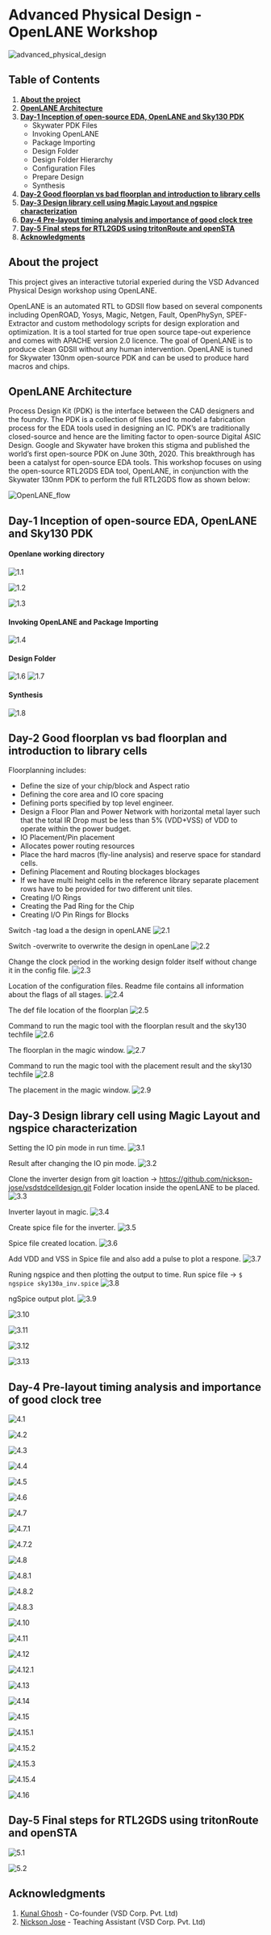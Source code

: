 # Advanced Physical Design - OpenLANE Workshop
![advanced_physical_design](https://github.com/5ubhankar/OpenLANE-Workshop/blob/main/Screenshots/advanced_physical_design.png)



## Table of Contents
1. [**About the project**](https://github.com/5ubhankar/OpenLANE-Workshop#about-the-project)
2. [**OpenLANE Architecture**](https://github.com/5ubhankar/OpenLANE-Workshop#openlane-architecture)
3. [**Day-1 Inception of open-source EDA, OpenLANE and Sky130 PDK**](https://github.com/5ubhankar/OpenLANE-Workshop#day-1-inception-of-open-source-eda-openlane-and-sky130-pdk)
    * Skywater PDK Files
    * Invoking OpenLANE
    * Package Importing
    * Design Folder
    * Design Folder Hierarchy
    * Configuration Files
    * Prepare Design
    * Synthesis
5. [**Day-2 Good floorplan vs bad floorplan and introduction to library cells**](https://github.com/5ubhankar/OpenLANE-Workshop#day-2-good-floorplan-vs-bad-floorplan-and-introduction-to-library-cells)
6. [**Day-3 Design library cell using Magic Layout and ngspice characterization**](https://github.com/5ubhankar/OpenLANE-Workshop#day-3-design-library-cell-using-magic-layout-and-ngspice-characterization)
7. [**Day-4 Pre-layout timing analysis and importance of good clock tree**](https://github.com/5ubhankar/OpenLANE-Workshop#day-4-pre-layout-timing-analysis-and-importance-of-good-clock-tree)
8. [**Day-5 Final steps for RTL2GDS using tritonRoute and openSTA**](https://github.com/5ubhankar/OpenLANE-Workshop#day-5-final-steps-for-rtl2gds-using-tritonroute-and-opensta)
9. [**Acknowledgments**](https://github.com/5ubhankar/OpenLANE-Workshop#acknowledgments)


## About the project ##
This project gives an interactive tutorial experied during the VSD Advanced Physical Design workshop using OpenLANE.

OpenLANE is an automated RTL to GDSII flow based on several components including OpenROAD, Yosys, Magic, Netgen, Fault, OpenPhySyn, SPEF-Extractor and custom methodology scripts for design exploration and optimization. It is a tool started for true open source tape-out experience and comes with APACHE version 2.0 licence. The goal of OpenLANE is to produce clean GDSII without any human intervention. OpenLANE is tuned for Skywater 130nm open-source PDK and can be used to produce hard macros and chips.

## OpenLANE Architecture ##
Process Design Kit (PDK) is the interface between the CAD designers and the foundry. The PDK is a collection of files used to model a 
fabrication process for the EDA tools used in designing an IC. PDK’s are traditionally closed-source and hence are the limiting factor to 
open-source Digital ASIC Design. Google and Skywater have broken this stigma and published the world’s first open-source PDK on June 30th, 
2020. This breakthrough has been a catalyst for open-source EDA tools. This workshop focuses on using the open-source RTL2GDS EDA tool, 
OpenLANE, in conjunction with the Skywater 130nm PDK to perform the full  RTL2GDS flow as shown below:

![OpenLANE_flow](https://github.com/efabless/openlane/blob/master/docs/_static/openlane.flow.1.png)

## Day-1 Inception of open-source EDA, OpenLANE and Sky130 PDK
#### Openlane working directory ####
![1.1](https://github.com/5ubhankar/OpenLANE-Workshop/blob/main/Screenshots/1.1%20openlane%20directory.jpg)

![1.2](https://github.com/5ubhankar/OpenLANE-Workshop/blob/main/Screenshots/1.2%20pdks.jpg)

![1.3](https://github.com/5ubhankar/OpenLANE-Workshop/blob/main/Screenshots/1.3%20inside%20sky130a.jpg)

#### Invoking OpenLANE and Package Importing ####
![1.4](https://github.com/5ubhankar/OpenLANE-Workshop/blob/main/Screenshots/1.4%20invoke%20openlane.jpg)

#### Design Folder ####
![1.6](https://github.com/5ubhankar/OpenLANE-Workshop/blob/main/Screenshots/1.6%20design%20folder.jpg)
![1.7](https://github.com/5ubhankar/OpenLANE-Workshop/blob/main/Screenshots/1.7%20inside%20src.jpg)

#### Synthesis ####
![1.8](https://github.com/5ubhankar/OpenLANE-Workshop/blob/main/Screenshots/1.8%20inside%20runs.jpg)

## Day-2 Good floorplan vs bad floorplan and introduction to library cells

Floorplanning includes:
* Define the size of your chip/block and Aspect ratio
* Defining the core area and IO core spacing
* Defining ports specified by top level engineer.
* Design a Floor Plan and Power Network with horizontal metal layer such that the total IR Drop must be less than 5% (VDD+VSS) of VDD to operate within the power budget.
* IO Placement/Pin placement
* Allocates power routing resources
* Place the hard macros (fly-line analysis) and reserve space for standard cells.
* Defining Placement and Routing blockages blockages
* If we have multi height cells in the reference library separate placement rows have to be provided for two different unit tiles.
* Creating I/O Rings
* Creating the Pad Ring for the Chip
* Creating I/O Pin Rings for Blocks

Switch -tag load a the design in openLANE
![2.1](https://github.com/5ubhankar/OpenLANE-Workshop/blob/main/Screenshots/2.1%20folder%20-tag.jpg)

Switch -overwrite to overwrite the design in openLane
![2.2](https://github.com/5ubhankar/OpenLANE-Workshop/blob/main/Screenshots/2.2%20folder%20-overwrite.jpg)

Change the clock period in the working design folder itself without change it in the config file.
![2.3](https://github.com/5ubhankar/OpenLANE-Workshop/blob/main/Screenshots/2.3%20chg%20clk%20period.jpg)

Location of the configuration files. Readme file contains all information about the flags of all stages.
![2.4](https://github.com/5ubhankar/OpenLANE-Workshop/blob/main/Screenshots/2.4%20config%20all%20flags.jpg)

The def file location of the floorplan
![2.5](https://github.com/5ubhankar/OpenLANE-Workshop/blob/main/Screenshots/2.5%20floorplan%20def.jpg)

Command to run the magic tool with the floorplan result and the sky130 techfile
![2.6](https://github.com/5ubhankar/OpenLANE-Workshop/blob/main/Screenshots/2.6%20Floorplan%20magic%20run.jpg)

The floorplan in the magic window.
![2.7](https://github.com/5ubhankar/OpenLANE-Workshop/blob/main/Screenshots/2.7%20floorplan%20magic%20result.jpg)

Command to run the magic tool with the placement result and the sky130 techfile
![2.8](https://github.com/5ubhankar/OpenLANE-Workshop/blob/main/Screenshots/2.8%20placement%20magic%20run.jpg)

The placement in the magic window.
![2.9](https://github.com/5ubhankar/OpenLANE-Workshop/blob/main/Screenshots/2.9%20placement%20magic%20result.jpg)

## Day-3 Design library cell using Magic Layout and ngspice characterization
Setting the IO pin mode in run time.
![3.1](https://github.com/5ubhankar/OpenLANE-Workshop/blob/main/Screenshots/3.1%20floorplan%20mode%20chg.jpg)

Result after changing the IO pin mode.
![3.2](https://github.com/5ubhankar/OpenLANE-Workshop/blob/main/Screenshots/3.2%20floorplan%20mode%20chg%20op.jpg)

Clone the inverter design from git loaction -> https://github.com/nickson-jose/vsdstdcelldesign.git
Folder location inside the openLANE to be placed.
![3.3](https://github.com/5ubhankar/OpenLANE-Workshop/blob/main/Screenshots/3.3%20cp%20tech%20file%20to%20inv%20folder.png)

Inverter layout in magic.
![3.4](https://github.com/5ubhankar/OpenLANE-Workshop/blob/main/Screenshots/3.4%20magic%20inv.png)

Create spice file for the inverter.
![3.5](https://github.com/5ubhankar/OpenLANE-Workshop/blob/main/Screenshots/3.5%20inv%20spice%20create.png)

Spice file created location.
![3.6](https://github.com/5ubhankar/OpenLANE-Workshop/blob/main/Screenshots/3.6%20inv%20spice%20file%20location.png)

Add VDD and VSS in Spice file and also add a pulse to plot a respone.
![3.7](https://github.com/5ubhankar/OpenLANE-Workshop/blob/main/Screenshots/3.7%20edit%20spice%20file.png)

Runing ngspice and then plotting the output to time.
Run spice file -> `$ ngspice sky130a_inv.spice`
![3.8](https://github.com/5ubhankar/OpenLANE-Workshop/blob/main/Screenshots/3.8%20spice%20results.png)

ngSpice output plot.
![3.9](https://github.com/5ubhankar/OpenLANE-Workshop/blob/main/Screenshots/3.9%20spice%20plot.png)


![3.10](https://github.com/5ubhankar/OpenLANE-Workshop/blob/main/Screenshots/3.10%20rise%20transition%20delay.png)

![3.11](https://github.com/5ubhankar/OpenLANE-Workshop/blob/main/Screenshots/3.11%20fall%20transition%20delay.png)

![3.12](https://github.com/5ubhankar/OpenLANE-Workshop/blob/main/Screenshots/3.12%20cell%20rise%20delay.png)

![3.13](https://github.com/5ubhankar/OpenLANE-Workshop/blob/main/Screenshots/3.13%20cell%20fall%20delay.png)

## Day-4 Pre-layout timing analysis and importance of good clock tree
![4.1](https://github.com/5ubhankar/OpenLANE-Workshop/blob/main/Screenshots/4.1%20tracks%20file.png)

![4.2](https://github.com/5ubhankar/OpenLANE-Workshop/blob/main/Screenshots/4.2%20magic%20grid%20cmd.png)

![4.3](https://github.com/5ubhankar/OpenLANE-Workshop/blob/main/Screenshots/4.3%20port%20def%20of%20layout.png)

![4.4](https://github.com/5ubhankar/OpenLANE-Workshop/blob/main/Screenshots/4.4%20def%20port%20class%20and%20use.png)

![4.5](https://github.com/5ubhankar/OpenLANE-Workshop/blob/main/Screenshots/4.5%20lef%20write.png)

![4.6](https://github.com/5ubhankar/OpenLANE-Workshop/blob/main/Screenshots/4.6%20modify%20picorv32a%20config%20file.png)

![4.7](https://github.com/5ubhankar/OpenLANE-Workshop/blob/main/Screenshots/4.7%20add%20inv%20to%20picorv32a%20cmd.png)

![4.7.1](https://github.com/5ubhankar/OpenLANE-Workshop/blob/main/Screenshots/4.7.1%20inv%20included%20in%20the%20merged%20lef%20file.png)

![4.7.2](https://github.com/5ubhankar/OpenLANE-Workshop/blob/main/Screenshots/4.7.2%20inv%20inside%20picorv32s.png)

![4.8](https://github.com/5ubhankar/OpenLANE-Workshop/blob/main/Screenshots/4.8%20cmd%20to%20improve%20slack%201.png)

![4.8.1](https://github.com/5ubhankar/OpenLANE-Workshop/blob/main/Screenshots/4.8.1%20slack%20improved%201.png)

![4.8.2](https://github.com/5ubhankar/OpenLANE-Workshop/blob/main/Screenshots/4.8.2%20cmd%20to%20improve%20slack%202.png)

![4.8.3](https://github.com/5ubhankar/OpenLANE-Workshop/blob/main/Screenshots/4.8.3%20slack%20improved%202.png)

![4.10](https://github.com/5ubhankar/OpenLANE-Workshop/blob/main/Screenshots/4.10%20base%20sdc%20file%20in%20src.png)

![4.11](https://github.com/5ubhankar/OpenLANE-Workshop/blob/main/Screenshots/4.11%20pre_sta%20conf%20file%20in%20openlane.png)

![4.12](https://github.com/5ubhankar/OpenLANE-Workshop/blob/main/Screenshots/4.12%20buf%201%20to%204%20improve%20slack%203.png)

![4.12.1](https://github.com/5ubhankar/OpenLANE-Workshop/blob/main/Screenshots/4.12.1%20slack%20improved%203.png)

![4.13](https://github.com/5ubhankar/OpenLANE-Workshop/blob/main/Screenshots/4.13%20overwrite%20verilog%20file.png)

![4.14](https://github.com/5ubhankar/OpenLANE-Workshop/blob/main/Screenshots/4.14%20run_cts.png)

![4.15](https://github.com/5ubhankar/OpenLANE-Workshop/blob/main/Screenshots/4.15%20openroad%20read%20def.png)

![4.15.1](https://github.com/5ubhankar/OpenLANE-Workshop/blob/main/Screenshots/4.15.1%20openroad%20read%20lef.png)

![4.15.2](https://github.com/5ubhankar/OpenLANE-Workshop/blob/main/Screenshots/4.15.2%20write%20db%20and%20read%20liberty%20max.png)

![4.15.3](https://github.com/5ubhankar/OpenLANE-Workshop/blob/main/Screenshots/4.15.3%20read%20liberty%20min%20and%20sdc.png)

![4.15.4](https://github.com/5ubhankar/OpenLANE-Workshop/blob/main/Screenshots/4.15.4%20report%20checks.png)

![4.16](https://github.com/5ubhankar/OpenLANE-Workshop/blob/main/Screenshots/4.16%20slack%20improved%204%20typical.png)


## Day-5 Final steps for RTL2GDS using tritonRoute and openSTA
![5.1](https://github.com/5ubhankar/OpenLANE-Workshop/blob/main/Screenshots/5.1%20pdn%20results.png)

![5.2](https://github.com/5ubhankar/OpenLANE-Workshop/blob/main/Screenshots/5.2%20run_routing.png)


## Acknowledgments

1. [Kunal Ghosh](https://github.com/kunalg123) - Co-founder (VSD Corp. Pvt. Ltd)
2. [Nickson Jose](https://github.com/nickson-jose/) - Teaching Assistant (VSD Corp. Pvt. Ltd)







